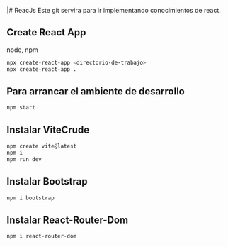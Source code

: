 |# ReacJs
Este git servira para ir implementando conocimientos de react. 

## Create React App 
node, npm 
```sh
npx create-react-app <directorio-de-trabajo>
npx create-react-app . 
```
## Para arrancar el ambiente de desarrollo 
```sh
npm start 
```

## Instalar ViteCrude 
```sh
npm create vite@latest
npm i 
npm run dev 
```

## Instalar Bootstrap 
```sh
npm i bootstrap 
```
## Instalar React-Router-Dom 
```sh 
npm i react-router-dom 
```


